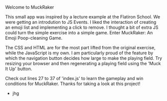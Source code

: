 Welcome to MuckRaker

This small app was inspired by a lecture example at the Flatiron School. We were getting an introdution to JS Events. I liked the interaction of creating an emoji list and implementing a click to remove. I thought a bit of extra JS could turn the simple exercise into a simple game. Enter MuckRaker: An Emoji Poop-cleaning Game.

The CSS and HTML are for the most part lifted from the original exercise, while the JavaScript is my own. I am particularly proud of the feature by which the navigation button decides how large to make the playing field. Try resizing your browser and then regenerating a playing field using the 'Muck It Up' button. 

Check out lines 27 to 37 of 'index.js' to learn the gameplay and win conditions for MuckRaker. Thanks for taking a look at this project! 

- jhg
